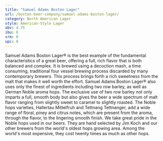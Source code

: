 ```yaml
---
title: "Samuel Adams Boston Lager"
url: /boston-beer-company/samuel-adams-boston-lager/
category: North American Lager
style: American-Style Lager
abv: 4.75
ibu: 0
srm: 0
upc: 0
---
```

Samuel Adams Boston Lager® is the best example of the fundamental characteristics of a great beer, offering a full, rich flavor that is both balanced and complex. It is brewed using a decoction mash, a time consuming, traditional four vessel brewing process discarded by many contemporary brewers. This process brings forth a rich sweetness from the malt that makes it well worth the effort. Samuel Adams Boston Lager® also uses only the finest of ingredients including two row barley, as well as German Noble aroma hops. The exclusive use of two row barley not only imparts a full, smooth body but also gives the beer a wide spectrum of malt flavor ranging from slightly sweet to caramel to slightly roasted. The Noble hops varieties, Hallertau Mittelfruh and Tettnang Tettnanger, add a wide range of floral, piney and citrus notes, which are present from the aroma, through the flavor, to the lingering smooth finish. We take great pride in the Noble hops used in our beers. They are hand selected by Jim Koch and our other brewers from the world's oldest hops growing area. Among the world's most expensive, they cost twenty times as much as other hops.
